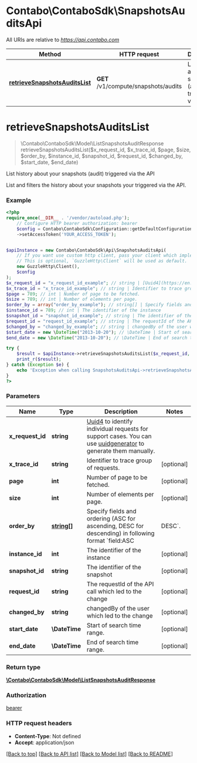 # Contabo\ContaboSdk\SnapshotsAuditsApi

All URIs are relative to *https://api.contabo.com*

Method | HTTP request | Description
------------- | ------------- | -------------
[**retrieveSnapshotsAuditsList**](SnapshotsAuditsApi.md#retrievesnapshotsauditslist) | **GET** /v1/compute/snapshots/audits | List history about your snapshots (audit) triggered via the API

# **retrieveSnapshotsAuditsList**
> \Contabo\ContaboSdk\Model\ListSnapshotsAuditResponse retrieveSnapshotsAuditsList($x_request_id, $x_trace_id, $page, $size, $order_by, $instance_id, $snapshot_id, $request_id, $changed_by, $start_date, $end_date)

List history about your snapshots (audit) triggered via the API

List and filters the history about your snapshots your triggered via the API.

### Example
```php
<?php
require_once(__DIR__ . '/vendor/autoload.php');
    // Configure HTTP bearer authorization: bearer
    $config = Contabo\ContaboSdk\Configuration::getDefaultConfiguration()
    ->setAccessToken('YOUR_ACCESS_TOKEN');


$apiInstance = new Contabo\ContaboSdk\Api\SnapshotsAuditsApi(
    // If you want use custom http client, pass your client which implements `GuzzleHttp\ClientInterface`.
    // This is optional, `GuzzleHttp\Client` will be used as default.
    new GuzzleHttp\Client(),
    $config
);
$x_request_id = "x_request_id_example"; // string | [Uuid4](https://en.wikipedia.org/wiki/Universally_unique_identifier#Version_4_(random)) to identify individual requests for support cases. You can use [uuidgenerator](https://www.uuidgenerator.net/version4) to generate them manually.
$x_trace_id = "x_trace_id_example"; // string | Identifier to trace group of requests.
$page = 789; // int | Number of page to be fetched.
$size = 789; // int | Number of elements per page.
$order_by = array("order_by_example"); // string[] | Specify fields and ordering (ASC for ascending, DESC for descending) in following format `field:ASC|DESC`.
$instance_id = 789; // int | The identifier of the instance
$snapshot_id = "snapshot_id_example"; // string | The identifier of the snapshot
$request_id = "request_id_example"; // string | The requestId of the API call which led to the change
$changed_by = "changed_by_example"; // string | changedBy of the user which led to the change
$start_date = new \DateTime("2013-10-20"); // \DateTime | Start of search time range.
$end_date = new \DateTime("2013-10-20"); // \DateTime | End of search time range.

try {
    $result = $apiInstance->retrieveSnapshotsAuditsList($x_request_id, $x_trace_id, $page, $size, $order_by, $instance_id, $snapshot_id, $request_id, $changed_by, $start_date, $end_date);
    print_r($result);
} catch (Exception $e) {
    echo 'Exception when calling SnapshotsAuditsApi->retrieveSnapshotsAuditsList: ', $e->getMessage(), PHP_EOL;
}
?>
```

### Parameters

Name | Type | Description  | Notes
------------- | ------------- | ------------- | -------------
 **x_request_id** | **string**| [Uuid4](https://en.wikipedia.org/wiki/Universally_unique_identifier#Version_4_(random)) to identify individual requests for support cases. You can use [uuidgenerator](https://www.uuidgenerator.net/version4) to generate them manually. |
 **x_trace_id** | **string**| Identifier to trace group of requests. | [optional]
 **page** | **int**| Number of page to be fetched. | [optional]
 **size** | **int**| Number of elements per page. | [optional]
 **order_by** | [**string[]**](../Model/string.md)| Specify fields and ordering (ASC for ascending, DESC for descending) in following format &#x60;field:ASC|DESC&#x60;. | [optional]
 **instance_id** | **int**| The identifier of the instance | [optional]
 **snapshot_id** | **string**| The identifier of the snapshot | [optional]
 **request_id** | **string**| The requestId of the API call which led to the change | [optional]
 **changed_by** | **string**| changedBy of the user which led to the change | [optional]
 **start_date** | **\DateTime**| Start of search time range. | [optional]
 **end_date** | **\DateTime**| End of search time range. | [optional]

### Return type

[**\Contabo\ContaboSdk\Model\ListSnapshotsAuditResponse**](../Model/ListSnapshotsAuditResponse.md)

### Authorization

[bearer](../../README.md#bearer)

### HTTP request headers

 - **Content-Type**: Not defined
 - **Accept**: application/json

[[Back to top]](#) [[Back to API list]](../../README.md#documentation-for-api-endpoints) [[Back to Model list]](../../README.md#documentation-for-models) [[Back to README]](../../README.md)

